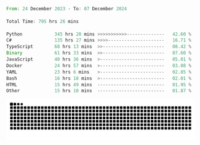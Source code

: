 <!--START_SECTION:waka-->

```rust
From: 24 December 2023 - To: 07 December 2024

Total Time: 795 hrs 26 mins

Python            345 hrs 20 mins >>>>>>>>>>>--------------   42.60 %
C#                135 hrs 27 mins >>>>---------------------   16.71 %
TypeScript        68 hrs 13 mins  >>-----------------------   08.42 %
Binary            61 hrs 33 mins  >>-----------------------   07.60 %
JavaScript        40 hrs 36 mins  >------------------------   05.01 %
Docker            24 hrs 57 mins  >------------------------   03.08 %
YAML              23 hrs 6 mins   >------------------------   02.85 %
Bash              16 hrs 18 mins  >------------------------   02.01 %
HTML              15 hrs 49 mins  -------------------------   01.95 %
Other             15 hrs 10 mins  -------------------------   01.87 %
```

<!--END_SECTION:waka-->


<picture>
  <source media="(prefers-color-scheme: dark)" srcset="https://raw.githubusercontent.com/jeerawut97/jeerawut97/output/github-contribution-grid-snake.svg">
  <img alt="github contribution grid snake animation" src="https://raw.githubusercontent.com/jeerawut97/jeerawut97/output/github-contribution-grid-snake.svg">
</picture>
